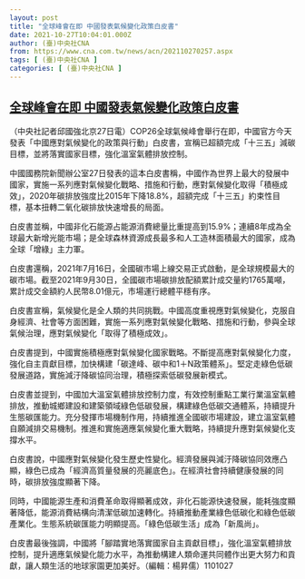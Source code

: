 ```yaml
---
layout: post
title: "全球峰會在即 中國發表氣候變化政策白皮書"
date: 2021-10-27T10:04:01.000Z
author: (臺)中央社CNA
from: https://www.cna.com.tw/news/acn/202110270257.aspx
tags: [ (臺)中央社CNA ]
categories: [ (臺)中央社CNA ]
---
```

<!--1635329041000-->
[全球峰會在即 中國發表氣候變化政策白皮書](https://www.cna.com.tw/news/acn/202110270257.aspx)
------

<div>
<div></div><div><p>（中央社記者邱國強北京27日電）COP26全球氣候峰會舉行在即，中國官方今天發表「中國應對氣候變化的政策與行動」白皮書，宣稱已超額完成「十三五」減碳目標，並將落實國家目標，強化溫室氣體排放控制。</p><p>中國國務院新聞辦公室27日發表的這本白皮書稱，中國作為世界上最大的發展中國家，實施一系列應對氣候變化戰略、措施和行動，應對氣候變化取得「積極成效」，2020年碳排放強度比2015年下降18.8%，超額完成「十三五」約束性目標，基本扭轉二氧化碳排放快速增長的局面。</p><p>白皮書並稱，中國非化石能源占能源消費總量比重提高到15.9%；連續8年成為全球最大新增光能市場；是全球森林資源成長最多和人工造林面積最大的國家，成為全球「增綠」主力軍。</p><p>白皮書還稱，2021年7月16日，全國碳市場上線交易正式啟動，是全球規模最大的碳市場。截至2021年9月30日，全國碳市場碳排放配額累計成交量約1765萬噸，累計成交金額約人民幣8.01億元，市場運行總體平穩有序。</p><p>白皮書宣稱，氣候變化是全人類的共同挑戰。中國高度重視應對氣候變化，克服自身經濟、社會等方面困難，實施一系列應對氣候變化戰略、措施和行動，參與全球氣候治理，應對氣候變化「取得了積極成效」。</p><p>白皮書提到，中國實施積極應對氣候變化國家戰略。不斷提高應對氣候變化力度，強化自主貢獻目標，加快構建「碳達峰、碳中和1＋N政策體系」。堅定走綠色低碳發展道路，實施減汙降碳協同治理，積極探索低碳發展新模式。</p><p>白皮書並提到，中國加大溫室氣體排放控制力度，有效控制重點工業行業溫室氣體排放，推動城鄉建設和建築領域綠色低碳發展，構建綠色低碳交通體系，持續提升生態碳匯能力。充分發揮市場機制作用，持續推進全國碳市場建設，建立溫室氣體自願減排交易機制。推進和實施適應氣候變化重大戰略，持續提升應對氣候變化支撐水平。</p><p>白皮書說，中國應對氣候變化發生歷史性變化。經濟發展與減汙降碳協同效應凸顯，綠色已成為「經濟高質量發展的亮麗底色」。在經濟社會持續健康發展的同時，碳排放強度顯著下降。</p><p>同時，中國能源生產和消費革命取得顯著成效，非化石能源快速發展，能耗強度顯著降低，能源消費結構向清潔低碳加速轉化。持續推動產業綠色低碳化和綠色低碳產業化。生態系統碳匯能力明顯提高。「綠色低碳生活」成為「新風尚」。</p><p>白皮書最後強調，中國將「腳踏實地落實國家自主貢獻目標」，強化溫室氣體排放控制，提升適應氣候變化能力水平，為推動構建人類命運共同體作出更大努力和貢獻，讓人類生活的地球家園更加美好。（編輯：楊昇儒）1101027</p></div>
</div>
